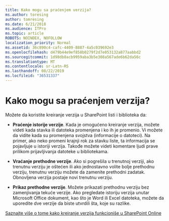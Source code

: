 ```yaml
---
title: Kako mogu sa praćenjem verzija?
ms.author: toresing
author: tomresing
ms.date: 6/21/2018
ms.audience: ITPro
ms.topic: article
ROBOTS: NOINDEX, NOFOLLOW
localization_priority: Normal
ms.assetid: 36c890c4-cafc-4409-8887-4a5c039692e3
ms.openlocfilehash: d479b44e9ef858b0279f2d7e053132a877aabbd2
ms.sourcegitcommit: 1d98db8acb9959aba3b5e308a567ade6b62da56c
ms.translationtype: MT
ms.contentlocale: sr-Latn-RS
ms.lasthandoff: 08/22/2019
ms.locfileid: "36531337"
---
```

# <a name="what-can-i-do-with-versioning"></a>Kako mogu sa praćenjem verzija?

Možete da koristite kreiranje verzija u SharePoint listi i biblioteka da:
  
- **Praćenje istorije verzije**. Kada je omogućeno kreiranje verzija, možete videti kada stavka ili datoteka promenjena i ko ih je promenio. Vi možete da vidite kada su promenjena svojstva (informacije o datoteci). Na primer, ako neko promeni krajnji rok za stavku liste, ta informacija se pojavljuje u istoriji verzija. Takođe možete videti komentare ljudi prave prilikom prijavljivanja datoteke u bibliotekama. 
    
- **Vraćanje prethodne verzije**. Ako si pogrešila u trenutnoj verziji, ako trenutnu verziju je oštećen ili ako jednostavno volite bolje prethodnu verziju, trenutnu verziju možete da zamenite prethodni zadatak. Obnovljena verzija postaje novi trenutnu verziju. 
    
- **Prikaz prethodne verzije**. Možete prikazati prethodnu verziju bez zamenjivanja tekuće verzije. Ako pregledate istoriju verzija unutar Microsoft Office dokument, kao što je Word ili Excel datoteka, možete da uporedite dve verzije da biste utvrdili šta, koje su razlike. 
    
[Saznajte više o tome kako kreiranje verzija funkcioniše u SharePoint Online](https://go.microsoft.com/fwlink/?linkid=875710)
  

